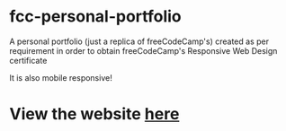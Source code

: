 # fcc-personal-portfolio

A personal portfolio (just a replica of freeCodeCamp's) created as per requirement in order to obtain freeCodeCamp's Responsive Web Design certificate

It is also mobile responsive!

# View the website [here](https://ziwei531.github.io/fcc-personal-portfolio/)
